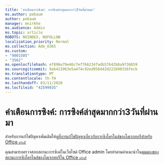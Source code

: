 ```yaml
---
title: 'คำเตือนการซิงค์: การซิงค์ล่าสุดมากกว่า3วันที่ผ่านมา'
ms.author: pebaum
author: pebaum
manager: mnirkhe
ms.audience: Admin
ms.topic: article
ROBOTS: NOINDEX, NOFOLLOW
localization_priority: Normal
ms.collection: Adm_O365
ms.custom:
- "9001505"
- "3562"
ms.openlocfilehash: ef896e79e46c7ef766234fadb57642b8a9736859
ms.sourcegitcommit: 9ab422063e5a474c92ed956d42d222b90336fecb
ms.translationtype: MT
ms.contentlocale: th-TH
ms.lasthandoff: 03/11/2020
ms.locfileid: "42599935"
---
```

# <a name="sync-warning-last-synced-more-than-3-days-ago"></a>คำเตือนการซิงค์: การซิงค์ล่าสุดมากกว่า3วันที่ผ่านมา

สำหรับการแก้ไขปัญหาเพิ่มเติมให้ดู[ที่การแก้ไขปัญหาเกี่ยวกับการซิงโครไนส์ของไดเรกทอรีสำหรับ Office ๓๖๕](https://docs.microsoft.com/office365/enterprise/fix-problems-with-directory-synchronization)

คุณสามารถตรวจสอบสถานะการซิงค์ในเว็บไซต์ Office admin โดยทำตามคำแนะนำใน[มุมมองของสถานะการซิงโครไนส์ของไดเรกทอรีใน Office ๓๖๕](https://docs.microsoft.com/office365/enterprise/view-directory-synchronization-status)

